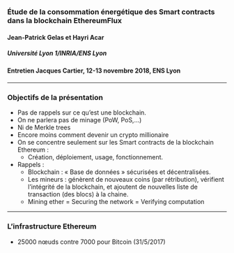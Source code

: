 ### Étude de la consommation énergétique des Smart contracts dans la blockchain EthereumFlux 
#### Jean-Patrick Gelas et Hayri Acar
##### Université Lyon 1/INRIA/ENS Lyon

#### Entretien Jacques Cartier, 12-13 novembre 2018, ENS Lyon

---

### Objectifs de la présentation

- Pas de rappels sur ce qu’est une blockchain.
- On ne parlera pas de minage (PoW, PoS,…)
- Ni de Merkle trees
- Encore moins comment devenir un crypto millionaire 
- On se concentre seulement sur les Smart contracts de la blockchain Ethereum : 
  - Création, déploiement, usage, fonctionnement.
- Rappels :
  - Blockchain : « Base de données » sécurisées et décentralisées. 
  - Les mineurs :  génèrent de nouveaux coins (par rétribution), vérifient l’intégrité de la blockchain, et ajoutent de nouvelles liste de transaction (des blocs) à la chaine.
  - Mining ether = Securing the network = Verifying computation

---

### L’infrastructure Ethereum

- 25000 nœuds contre 7000 pour Bitcoin (31/5/2017)

